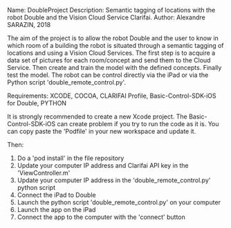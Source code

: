 Name: DoubleProject
Description: Semantic tagging of locations with the robot Double and the Vision Cloud Service Clarifai.
Author: Alexandre SARAZIN, 2018

The aim of the project is to allow the robot Double and the user to know in which room of a building the robot is situated through a semantic tagging of locations and using a Vision Cloud Services.
The first step is to acquire a data set of pictures for each room/concept and send them to the Cloud Service. Then create and train the model with the defined concepts. Finally test the model.
The robot can be control directly via the iPad or via the Python script 'double_remote_control.py'.

Requirements: XCODE, COCOA, CLARIFAI Profile, Basic-Control-SDK-iOS for Double, PYTHON

It is strongly recommended to create a new Xcode project. The Basic-Control-SDK-iOS can create problem if you try to run the code as it is. You can copy paste the 'Podfile' in your new workspace and update it.

Then:
1. Do a 'pod install' in the file repository
2. Update your computer IP address and Clarifai API key in the 'ViewController.m'
3. Update your computer IP address in the 'double_remote_control.py' python script
4. Connect the iPad to Double
5. Launch the python script 'double_remote_control.py' on your computer
6. Launch the app on the iPad
7. Connect the app to the computer with the 'connect' button